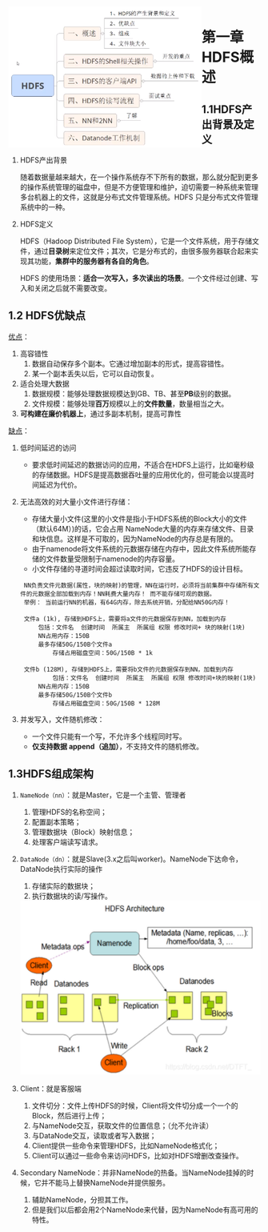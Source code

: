 <img src="img/image-20220103202221934.png" alt="HDFS概览" style="zoom:70%;float:left" />

# 第一章 HDFS概述

## 1.1HDFS产出背景及定义

1. HDFS产出背景

   随着数据量越来越大，在一个操作系统存不下所有的数据，那么就分配到更多的操作系统管理的磁盘中，但是不方便管理和维护，迫切需要一种系统来管理多台机器上的文件，这就是分布式文件管理系统。HDFS 只是分布式文件管理系统中的一种。

2. HDFS定义

   HDFS（Hadoop Distributed File System），它是一个文件系统，用于存储文件，通过**目录树**来定位文件；其次，它是分布式的，由很多服务器联合起来实现其功能，**集群中的服务器有各自的角色**。

   HDFS 的使用场景：**适合一次写入，多次读出的场景**。一个文件经过创建、写入和关闭之后就不需要改变。

## 1.2 HDFS优缺点

<u>优点</u>：

1. 高容错性
   1. 数据自动保存多个副本。它通过增加副本的形式，提高容错性。
   2. 某一个副本丢失以后，它可以自动恢复。
2. 适合处理大数据
   1. 数据规模：能够处理数据规模达到GB、TB、甚至**PB**级别的数据。
   2. 文件规模：能够处理**百万**规模以上的**文件数量**，数量相当之大。
3. **可构建在廉价机器上**，通过多副本机制，提高可靠性

<u>缺点</u>：

1. 低时间延迟的访问
   - 要求低时间延迟的数据访问的应用，不适合在HDFS上运行，比如毫秒级的存储数据。HDFS是提高数据吞吐量的应用优化的，但可能会以提高时间延迟为代价。

2. 无法高效的对大量小文件进行存储：

   - 存储大量小文件(这里的小文件是指小于HDFS系统的Block大小的文件（默认64M）)的话，它会占用 NameNode大量的内存来存储文件、目录和块信息。这样是不可取的，因为NameNode的内存总是有限的。
   - 由于namenode将文件系统的元数据存储在内存中，因此文件系统所能存储的文件数量受限制于namenode的内存容量。
   - 小文件存储的寻道时间会超过读取时间，它违反了HDFS的设计目标。

   ```
    NN负责文件元数据(属性，块的映射)的管理，NN在运行时，必须将当前集群中存储所有文件的元数据全部加载到内存！NN耗费大量内存！ 而不能存储可观的数据。
    举例： 当前运行NN的机器，有64G内存，除去系统开销，分配给NN50G内存！
    
    文件a (1k), 存储到HDFS上，需要将a文件的元数据保存到NN，加载到内存
    	包括：文件名  创建时间  所属主  所属组 权限 修改时间+ 块的映射(1块)
    	NN占用内存：150B
    	最多存储50G/150B个文件a
    		存储占用磁盘空间：50G/150B * 1k
    	 
    文件b (128M), 存储到HDFS上，需要将b文件的元数据保存到NN，加载到内存
    		包括：文件名  创建时间  所属主  所属组 权限 修改时间+块的映射(1块)
    	NN占用内存：150B
    	最多存储50G/150B个文件b
    		存储占用磁盘空间：50G/150B * 128M
   
   ```

3. 并发写入，文件随机修改：

   - 一个文件只能有一个写，不允许多个线程同时写。
   - **仅支持数据 append（追加）**，不支持文件的随机修改。

## 1.3HDFS组成架构

1. `NameNode（nn）`：就是Master，它是一个主管、管理者

   1. 管理HDFS的名称空间；
   2. 配置副本策略；
   3. 管理数据块（Block）映射信息；
   4. 处理客户端读写请求。 

2. `DataNode（dn）`：就是Slave(3.x之后叫worker)。NameNode下达命令，DataNode执行实际的操作

   1. 存储实际的数据块；
   2. 执行数据块的读/写操作。

   <img src="img/image-20220104210422466.png" alt="image-20220104210422466" style="zoom:50%" />

3. Client：就是客服端

   1. 文件切分：文件上传HDFS的时候，Client将文件切分成一个一个的Block，然后进行上传；
   2. 与NameNode交互，获取文件的位置信息；（允不允许读）
   3. 与DataNode交互，读取或者写入数据；
   4. Client提供一些命令来管理HDFS，比如NameNode格式化；
   5. Client可以通过一些命令来访问HDFS，比如对HDFS增删改查操作。

4. Secondary NameNode：并非NameNode的热备。当NameNode挂掉的时候，它并不能马上替换NameNode并提供服务。

   1. 辅助NameNode，分担其工作。
   2. 但是我们以后都会用2个NameNode来代替，因为NameNode有高可用的特性。

